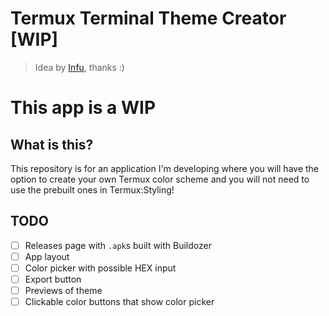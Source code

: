 # Termux Terminal Theme Creator [WIP]

> Idea by [Infu](http://infu.fyi), thanks :)

# This app is a WIP

## What is this?
This repository is for an application I'm developing where you will have the option to create your own Termux color scheme and you will not need to use the prebuilt ones in Termux:Styling!

## TODO
- [ ] Releases page with `.apk`s built with Buildozer
- [ ] App layout
- [ ] Color picker with possible HEX input
- [ ] Export button
- [ ] Previews of theme
- [ ] Clickable color buttons that show color picker
